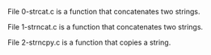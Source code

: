 File 0-strcat.c is a function that concatenates two strings.

File 1-strncat.c is a function that concatenates two strings.

File 2-strncpy.c is a function that copies a string.
